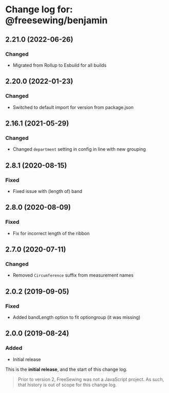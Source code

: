 # Change log for: @freesewing/benjamin


## 2.21.0 (2022-06-26)

### Changed

 - Migrated from Rollup to Esbuild for all builds

## 2.20.0 (2022-01-23)

### Changed

 - Switched to default import for version from package.json

## 2.16.1 (2021-05-29)

### Changed

 - Changed `department` setting in config in line with new grouping

## 2.8.1 (2020-08-15)

### Fixed

 - Fixed issue with (length of) band

## 2.8.0 (2020-08-09)

### Fixed

 - Fix for incorrect length of the ribbon

## 2.7.0 (2020-07-11)

### Changed

 - Removed `Circumference` suffix from measurement names

## 2.0.2 (2019-09-05)

### Fixed

 - Added bandLength option to fit optiongroup (it was missing)

## 2.0.0 (2019-08-24)

### Added

 - Initial release


This is the **initial release**, and the start of this change log.

> Prior to version 2, FreeSewing was not a JavaScript project.
> As such, that history is out of scope for this change log.

